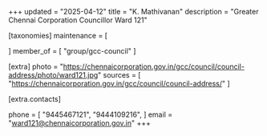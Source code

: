 +++
updated = "2025-04-12"
title = "K. Mathivanan"
description = "Greater Chennai Corporation Councillor Ward 121"

[taxonomies]
maintenance = [

]
member_of = [
    "group/gcc-council"
]

[extra]
photo = "https://chennaicorporation.gov.in/gcc/council/council-address/photo/ward121.jpg"
sources = [
    "https://chennaicorporation.gov.in/gcc/council/council-address/"
]

[extra.contacts]

phone = [
    "9445467121",
    "9444109216",
    ]
email = "ward121@chennaicorporation.gov.in"
+++